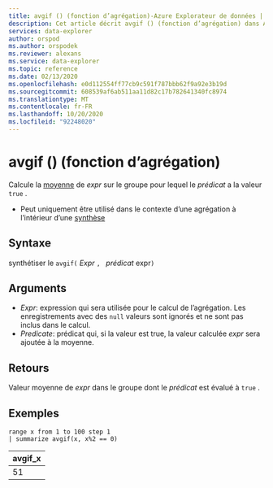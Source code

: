 ```yaml
---
title: avgif () (fonction d’agrégation)-Azure Explorateur de données | Microsoft Docs
description: Cet article décrit avgif () (fonction d’agrégation) dans Azure Explorateur de données.
services: data-explorer
author: orspod
ms.author: orspodek
ms.reviewer: alexans
ms.service: data-explorer
ms.topic: reference
ms.date: 02/13/2020
ms.openlocfilehash: e0d112554ff77cb9c591f787bbb62f9a92e3b19d
ms.sourcegitcommit: 608539af6ab511aa11d82c17b782641340fc8974
ms.translationtype: MT
ms.contentlocale: fr-FR
ms.lasthandoff: 10/20/2020
ms.locfileid: "92248020"
---
```

# <a name="avgif-aggregation-function"></a>avgif () (fonction d’agrégation)

Calcule la [moyenne](avg-aggfunction.md) de *expr* sur le groupe pour lequel le *prédicat* a la valeur `true` .

* Peut uniquement être utilisé dans le contexte d’une agrégation à l’intérieur d’une [synthèse](summarizeoperator.md)

## <a name="syntax"></a>Syntaxe

synthétiser le `avgif(` *Expr* `, ` *prédicat* expr`)`

## <a name="arguments"></a>Arguments

* *Expr*: expression qui sera utilisée pour le calcul de l’agrégation. Les enregistrements avec des `null` valeurs sont ignorés et ne sont pas inclus dans le calcul.
* *Predicate*: prédicat qui, si la valeur est true, la valeur calculée *expr* sera ajoutée à la moyenne.

## <a name="returns"></a>Retours

Valeur moyenne de *expr* dans le groupe dont le *prédicat* est évalué à `true` .
 
## <a name="examples"></a>Exemples

```kusto
range x from 1 to 100 step 1
| summarize avgif(x, x%2 == 0)
```

|avgif_x|
|---|
|51|